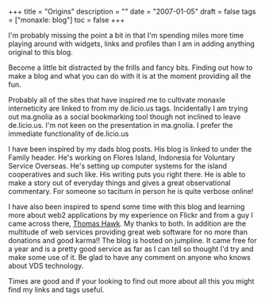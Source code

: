 +++
title = "Origins"
description = ""
date = "2007-01-05"
draft = false
tags = ["monaxle: blog"]
toc = false
+++

I'm probably missing the point a bit in that I'm spending miles more time playing around with widgets, links and profiles than I am in adding anything original to this blog.

Become a little bit distracted by the frills and fancy bits. Finding out how to make a blog and what you can do with it is at the moment providing all the fun.

Probably all of the sites that have inspired me to cultivate monaxle interneticity are linked to from my de.licio.us tags. Incidentally I am trying out ma.gnolia as a social bookmarking tool though not inclined to leave de.licio.us. I'm not keen on the presentation in ma.gnolia. I prefer the immediate functionality of de.licio.us

I have been inspired by my dads blog posts. His blog is linked to under the Family header. He's working on Flores Island, Indonesia for Voluntary Service Overseas. He's setting up computer systems for the island cooperatives and such like. His writing puts you right there. He is able to make a story out of everyday things and gives a great observational commentary. For someone so taciturn in person he is quite verbose online!

I have also been inspired to spend some time with this blog and learning more about web2 applications by my experience on Flickr and from a guy I came across there, [Thomas Hawk](https://thomashawk.com/). My thanks to both. In addition are the multitude of web services providing great web software for no more than donations and good karma!! The blog is hosted on jumpline. It came free for a year and is a pretty good service as far as I can tell so thought I'd try and make some use of it. Be glad to have any comment on anyone who knows about VDS technology.

Times are good and if your looking to find out more about all this you might find my links and tags useful.